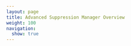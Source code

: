 ```yaml
---
layout: page
title: Advanced Suppression Manager Overview
weight: 100
navigation:
  show: true
---
```

